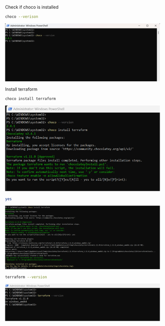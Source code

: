 Check if choco is installed

```sh
choco --verison
```

![alt text](image.png)

Install terraform
```sh
choco install terraform
```
![alt text](image-1.png)

```sh
yes
```
![alt text](image-2.png)

```sh
terraform --version
```
![alt text](image-3.png)